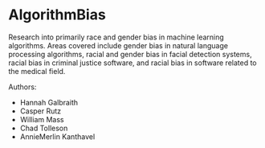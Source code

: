 # AlgorithmBias

Research into primarily race and gender bias in machine learning algorithms. Areas covered include gender bias in natural language processing algorithms, racial and gender bias in facial detection systems, racial bias in criminal justice software, and racial bias in software related to the medical field.

Authors:
* Hannah Galbraith
* Casper Rutz
* William Mass
* Chad Tolleson
* AnnieMerlin Kanthavel
